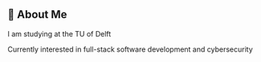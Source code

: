 ## 🚀 About Me
I am studying at the TU of Delft

Currently interested in full-stack software development and cybersecurity
